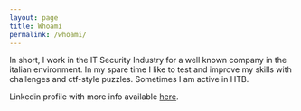 ```yaml
---
layout: page
title: Whoami
permalink: /whoami/
---
```


In short, I work in the IT Security Industry for a well known company in the italian environment.
In my spare time I like to test and improve my skills with challenges and ctf-style puzzles. Sometimes I am active in HTB.

Linkedin profile with more info available [here](https://www.linkedin.com/in/andrea-baesso/).